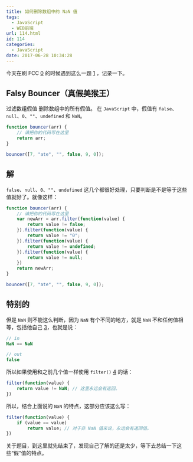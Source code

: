 ```yaml
---
title: 如何删除数组中的 NaN 值
tags:
  - JavaScript
  - WEB前端
url: 114.html
id: 114
categories:
  - JavaScript
date: 2017-06-28 10:34:28
---
```


今天在刷 FCC [0](http://(http://www.freecodecamp.cn) "| FreeCodeCamp中文社区") 的时候遇到这么一题 [1](http://(http://www.freecodecamp.cn/challenges/falsy-bouncer) "Falsy Bouncer | FreeCodeCamp中文社区") ，记录一下。

<!-- more -->

##  Falsy Bouncer（真假美猴王）

过滤数组假值 删除数组中的所有假值。 在 `JavaScript` 中，假值有 `false`、`null`、`0`、`""`、`undefined` 和 `NaN`。

```javascript
function bouncer(arr) {
    // 请把你的代码写在这里
    return arr;
}

bouncer([7, "ate", "", false, 9, 0]);
```

##  解

`false`、`null`、`0`、`""`、`undefined` 这几个都很好处理，只要判断是不是等于这些值就好了。就像这样：

```javascript
function bouncer(arr) {
    // 请把你的代码写在这里
    var newArr = arr.filter(function(value) {
        return value != false;
    }).filter(function(value) {
        return value != "0";
    }).filter(function(value) {
        return value != undefined;
    }).filter(function(value) {
        return value != null;
    })
    return newArr;
}

bouncer([7, "ate", "", false, 9, 0]);
```

##  特别的

但是 `NaN` 则不能这么判断，因为 `NaN` 有个不同的地方，就是 `NaN` 不和任何值相等，包括他自己 [3](http://(http://www.shaoqun.com/a/249082.aspx) "[Java教程]js删除数组中的NaN")，也就是说：

```javascript
// in
NaN == NaN

// out
false
```

所以如果使用和之前几个值一样使用 `filter()` [4](http://(https://developer.mozilla.org/zh-CN/docs/Web/JavaScript/Reference/Global_Objects/Array/filter) "Array.prototype.filter() - JavaScript | MDN") 的话：

```javascript
filter(function(value) {
    return value != NaN; // 这里永远会有返回。
})
```

所以，结合上面说的 `NaN` 的特点，这部分应该这么写：

```javascript
filter(function(value) {
    if (value == value)
        return value; // 对于非 NaN 值来说，永远会有返回值。
})
```

关于题目，到这里就先结束了，发现自己了解的还是太少，等下去总结一下这些“假”值的特点。
